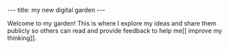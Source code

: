 --- title: my new digital garden ---

Welcome to my garden! This is where I explore my ideas and share them publicly so others can read and provide feedback to help me[[ improve my thinking]].
